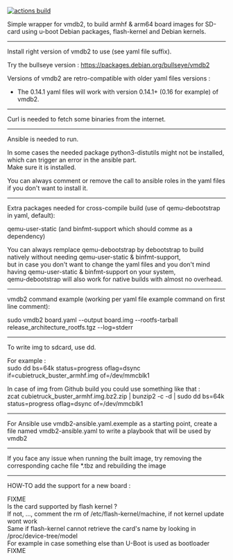 [![actions build ](https://github.com/Jerome-Maurin/vmdb2-wrapper/workflows/Build%20images/badge.svg)](https://github.com/Jerome-Maurin/vmdb2-wrapper/actions)

Simple wrapper for vmdb2, to build armhf & arm64 board images for SD-card using u-boot Debian packages, flash-kernel and Debian kernels.

******************************

Install right version of vmdb2 to use (see yaml file suffix).

Try the bullseye version : https://packages.debian.org/bullseye/vmdb2

Versions of vmdb2 are retro-compatible with older yaml files versions :
  - The 0.14.1 yaml files will work with version 0.14.1+ (0.16 for example) of vmdb2.

******************************

Curl is needed to fetch some binaries from the internet.

******************************

Ansible is needed to run.

In some cases the needed package python3-distutils might not be installed, which can trigger an error in the ansible part.  
Make sure it is installed.

You can always comment or remove the call to ansible roles in the yaml files if you don't want to install it.

******************************

Extra packages needed for cross-compile build (use of qemu-debootstrap in yaml, default):

qemu-user-static (and binfmt-support which should comme as a dependency)

You can always remplace qemu-debootstrap by debootstrap to build natively without needing qemu-user-static & binfmt-support,  
but in case you don't want to change the yaml files and you don't mind having qemu-user-static & binfmt-support on your system,  
qemu-debootstrap will also work for native builds with almost no overhead.

******************************

vmdb2 command example (working per yaml file example command on first line comment):

sudo vmdb2 board.yaml --output board.img --rootfs-tarball release_architecture_rootfs.tgz --log=stderr

******************************

To write img to sdcard, use dd.

For example :  
sudo dd bs=64k status=progress oflag=dsync if=cubietruck_buster_armhf.img of=/dev/mmcblk1

In case of img from Github build you could use something like that :  
zcat cubietruck_buster_armhf.img.bz2.zip | bunzip2 -c -d | sudo dd bs=64k status=progress oflag=dsync of=/dev/mmcblk1

******************************

For Ansible use vmdb2-ansible.yaml.exemple as a starting point, create a file named vmdb2-ansible.yaml to write a playbook that will be used by vmdb2

******************************

If you face any issue when running the built image, try removing the corresponding cache file *.tbz and rebuilding the image

******************************

HOW-TO add the support for a new board :

FIXME  
Is the card supported by flash kernel ?  
If not, ..., comment the rm of /etc/flash-kernel/machine, if not kernel update wont work  
Same if flash-kernel cannot retrieve the card's name by looking in /proc/device-tree/model  
For example in case something else than U-Boot is used as bootloader  
FIXME
